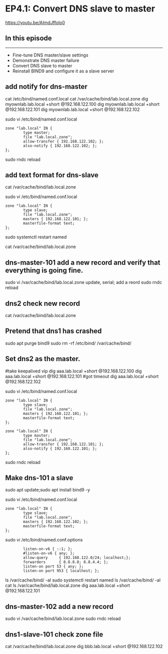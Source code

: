 # EP4.1: Convert DNS slave to master
https://youtu.be/AImdJffolo0

## In this episode
---
- Fine-tune DNS master/slave settings
- Demonstrate DNS master failure
- Convert DNS slave to master
- Reinstall BIND9 and configure it as a slave server

## add notify for dns-master 
cat /etc/bind/named.conf.local
cat /var/cache/bind/lab.local.zone
dig myownlab.lab.local +short @192.168.122.100
dig myownlab.lab.local +short @192.168.122.101
dig myownlab.lab.local +short @192.168.122.102

sudo vi /etc/bind/named.conf.local

```
zone "lab.local" IN {
        type master;
        file "lab.local.zone";
        allow-transfer { 192.168.122.102; };
        also-notify { 192.168.122.102; };
};
```
sudo rndc reload

## add text format for dns-slave
cat /var/cache/bind/lab.local.zone

sudo vi /etc/bind/named.conf.local
```
zone "lab.local" IN {
        type slave;
        file "lab.local.zone";
        masters { 192.168.122.101; };
        masterfile-format text;
};
```

sudo systemctl restart named

cat /var/cache/bind/lab.local.zone



## dns-master-101 add a new record and verify that everything is going fine.
sudo vi /var/cache/bind/lab.local.zone
update, serial; add a reord
sudo rndc reload

## dns2 check new record
cat /var/cache/bind/lab.local.zone



## Pretend that dns1 has crashed
sudo apt purge bind9
sudo rm -rf /etc/bind/ /var/cache/bind/


## Set dns2 as the master.
#take keepalived vip
dig aaa.lab.local +short @192.168.122.100
dig aaa.lab.local +short @192.168.122.101 #got timeout
dig aaa.lab.local +short @192.168.122.102

sudo vi /etc/bind/named.conf.local

```before
zone "lab.local" IN {
        type slave;
        file "lab.local.zone";
        masters { 192.168.122.101; };
        masterfile-format text;
};
```

```after
zone "lab.local" IN {
        type master;
        file "lab.local.zone";
        allow-transfer { 192.168.122.101; };
        also-notify { 192.168.122.101; };
};
```
sudo rndc reload


## Make dns-101 a slave
sudo apt update;sudo apt install bind9 -y

sudo vi /etc/bind/named.conf.local
```
zone "lab.local" IN {
        type slave;
        file "lab.local.zone";
        masters { 192.168.122.102; };
        masterfile-format text;
};
```

sudo vi /etc/bind/named.conf.options
```
        listen-on-v6 { ::1; };
        #listen-on-v6 { any; };
        allow-query     { 192.168.122.0/24; localhost;};
        forwarders      { 8.8.8.8; 8.8.4.4; };
        listen-on port 53 { any; };
        listen-on port 953 { localhost; };
```
ls /var/cache/bind/ -al
sudo systemctl restart named
ls /var/cache/bind/ -al
cat ls /var/cache/bind/lab.local.zone
dig aaa.lab.local +short @192.168.122.101


## dns-master-102 add a new record
sudo vi /var/cache/bind/lab.local.zone
sudo rndc reload

## dns1-slave-101 check zone file
cat /var/cache/bind/lab.local.zone
dig bbb.lab.local +short @192.168.122.102


